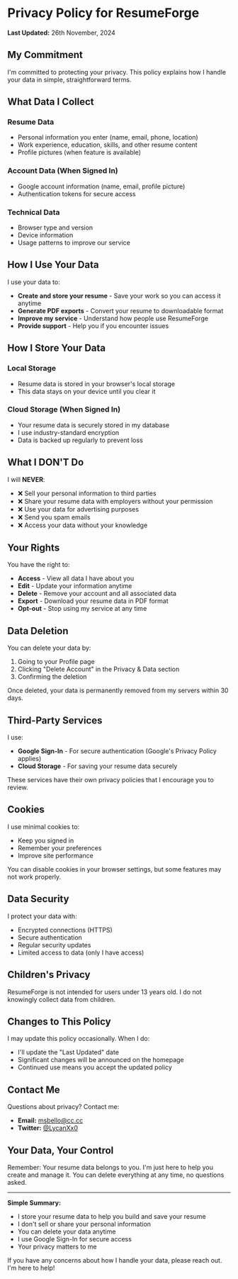 # Privacy Policy for ResumeForge

**Last Updated:** 26th November, 2024

## My Commitment

I'm committed to protecting your privacy. This policy explains how I handle your data in simple, straightforward terms.

## What Data I Collect

### Resume Data

- Personal information you enter (name, email, phone, location)
- Work experience, education, skills, and other resume content
- Profile pictures (when feature is available)

### Account Data (When Signed In)

- Google account information (name, email, profile picture)
- Authentication tokens for secure access

### Technical Data

- Browser type and version
- Device information
- Usage patterns to improve our service

## How I Use Your Data

I use your data to:

- **Create and store your resume** - Save your work so you can access it anytime
- **Generate PDF exports** - Convert your resume to downloadable format
- **Improve my service** - Understand how people use ResumeForge
- **Provide support** - Help you if you encounter issues

## How I Store Your Data

### Local Storage

- Resume data is stored in your browser's local storage
- This data stays on your device until you clear it

### Cloud Storage (When Signed In)

- Your resume data is securely stored in my database
- I use industry-standard encryption
- Data is backed up regularly to prevent loss

## What I DON'T Do

I will **NEVER**:

- ❌ Sell your personal information to third parties
- ❌ Share your resume data with employers without your permission
- ❌ Use your data for advertising purposes
- ❌ Send you spam emails
- ❌ Access your data without your knowledge

## Your Rights

You have the right to:

- **Access** - View all data I have about you
- **Edit** - Update your information anytime
- **Delete** - Remove your account and all associated data
- **Export** - Download your resume data in PDF format
- **Opt-out** - Stop using my service at any time

## Data Deletion

You can delete your data by:

1. Going to your Profile page
2. Clicking "Delete Account" in the Privacy & Data section
3. Confirming the deletion

Once deleted, your data is permanently removed from my servers within 30 days.

## Third-Party Services

I use:

- **Google Sign-In** - For secure authentication (Google's Privacy Policy applies)
- **Cloud Storage** - For saving your resume data securely

These services have their own privacy policies that I encourage you to review.

## Cookies

I use minimal cookies to:

- Keep you signed in
- Remember your preferences
- Improve site performance

You can disable cookies in your browser settings, but some features may not work properly.

## Data Security

I protect your data with:

- Encrypted connections (HTTPS)
- Secure authentication
- Regular security updates
- Limited access to data (only I have access)

## Children's Privacy

ResumeForge is not intended for users under 13 years old. I do not knowingly collect data from children.

## Changes to This Policy

I may update this policy occasionally. When I do:

- I'll update the "Last Updated" date
- Significant changes will be announced on the homepage
- Continued use means you accept the updated policy

## Contact Me

Questions about privacy? Contact me:

- **Email:** msbello@cc.cc
- **Twitter:** [@LycanXx0](x.com/LycanXx0)

## Your Data, Your Control

Remember: Your resume data belongs to you. I'm just here to help you create and manage it. You can delete everything at any time, no questions asked.

---

**Simple Summary:**

- I store your resume data to help you build and save your resume
- I don't sell or share your personal information
- You can delete your data anytime
- I use Google Sign-In for secure access
- Your privacy matters to me

If you have any concerns about how I handle your data, please reach out. I'm here to help!
